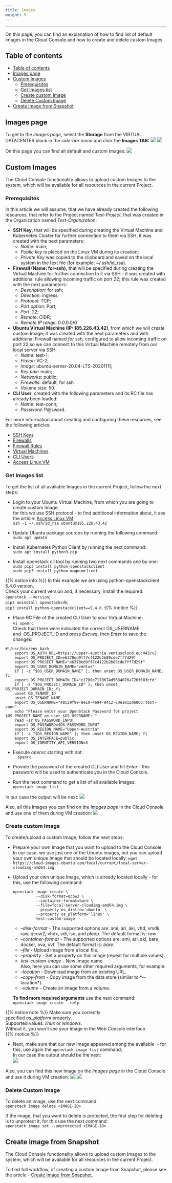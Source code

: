 ```yaml
---
title: Images
weight: 5
---
```

___
On this page, you can find an explanation of how to find list of default Images in the Cloud Console and how to create and delete custom Images.

## Table of contents

- [Table of contents](#table-of-contents)
- [Images page](#images-page)
- [Custom Images](#custom-images)
  - [Prerequisites](#prerequisites)
  - [Get Images list](#get-images-list)
  - [Create custom Image](#create-custom-image)
  - [Delete Custom Image](#delete-custom-image)
- [Create image from Snapshot](#create-image-from-snapshot)

## Images page
To get to the *Images page*, select the **Storage** from the VIRTUAL DATACENTER block in the *side-bar menu* and click the **Images TAB:**
![](../../../assets/images/vol/1.png?width=15pc&classes=border,shadow) 
![](../../../assets/images/images/1.png?width=30pc&classes=border,shadow) 

On this page you can find all default and custom Images:
![](../../../assets/images/images/2.png?classes=border,shadow)  

## Custom Images
The Cloud Console functionality allows to upload custom Images to the system, which will be available for all resources in the current Project.

### Prerequisites
In this article we will assume, that we have already created the following resources, that refer to the Project named *Test-Project*, that was created in the Organization named *Test-Organization*:
- **SSH Key,** that will be specified during creating the Virtual Machine and Kubernetes Cluster for further connection to them via SSH; it was created with the next parameters:
  - *Name*: main;
  - *Public key* is placed on the Linux VM during its creation;
  - *Private Key* was copied to the clipboard and saved on the local system in the text file (for example: ~/.ssh/id_rsa).
- **Firewall (Name: for-ssh),** that will be specified during creating the Virtual Machine for further connection to it via SSH - it was created with additional rule allowing incoming traffic on port 22; this rule was created with the next parameters:
  - *Description:* for ssh;
  - *Direction*: ingress;
  - *Protocol*: TCP;
  - *Port option*: Port;
  - *Port*: 22;
  - *Remote*: CIDR;
  - *Remote IP range:* 0.0.0.0/0
- **Ubuntu Virtual Machine (IP: 185.226.43.42)**, from which we will create custom Image; it was created with the next parameters and with additional Firewall named *for ssh,* configured to allow incoming traffic on port 22,so we can connect to this Virtual Machine remotely from our local server via SSH:
  - *Name*: test-1;
  - *Flavor*: VC-2;
  - *Image*: ubuntu-server-20.04-LTS-20201111;
  - *Key pair*: main;
  - *Networks*: public;
  - *Firewalls*: default, for ssh
  - *Volume size*: 50.  
- **CLI User**, created with the following parameters and its RC file has already been loaded:
  - *Name*: test-conn;
  - *Password*: P@sword.

For more information about creating and configuring these resources, see the following articles:
- [SSH Keys](https://docs.ventuscloud.eu/products/security/ssh-keys/)
- [Firewalls](https://docs.ventuscloud.eu/products/security/firewalls/)
- [Firewall Rules](https://docs.ventuscloud.eu/products/security/firewall-rules/)
- [Virtual Machines](https://docs.ventuscloud.eu/products/compute/virtual-machines/)
- [CLI Users](https://docs.ventuscloud.eu/products/security/cli-users/)
- [Access Linux VM](https://docs.ventuscloud.eu/products/compute/connect-linux-vm/)

### Get Images list
To get the list of all available Images in the current Project, follow the next steps:
- Login to your Ubuntu Virtual Machine, from which you are going to create custom Image;  
for this we use SSH protocol - to find additional information about, it see the article: [Access Linux VM](https://docs.ventuscloud.eu/products/compute/connect-linux-vm/)    
`ssh -i ~/.ssh/id_rsa ubuntu@185.226.43.42`

- Update Ubuntu package sources by running the following command:   
`sudo apt update`  

- Install Kubernetes Python Client by running the next command:  
`sudo apt install python3-pip`  

- Install openstack cli tool by running two next commands one by one:   
`sudo pip3 install python-openstackclient`  
`sudo pip3 install python-magnumclient`  

{{% notice info %}}
In this example we are using python-openstackclient 5.4.0 version.  
Check your current version and, if necessary, install the required:  
`openstack --version`;  
`pip3 uninstall openstacksdk`;  
`pip3 install python-openstackclient==5.4.0`. 
{{% /notice %}} 

- Place RC File of the created CLI User to your Virtual Machine:  
`vi openrc`  
Сheck that there were indicated the correct OS_USERNAME and  OS_PROJECT_ID and press *Esc:wq*, then *Enter* to save the changes:  
```
#!/usr/bin/env bash
	export OS_AUTH_URL=https://upper-austria.ventuscloud.eu:443/v3
	export OS_PROJECT_ID=e6370ed9ff7c4122b2b89cde7ff7d29f
	export OS_PROJECT_NAME="e6370ed9ff7c4122b2b89cde7ff7d29f"
	export OS_USER_DOMAIN_NAME="ventus"
	if [ -z "$OS_USER_DOMAIN_NAME" ]; then unset OS_USER_DOMAIN_NAME; fi
	export OS_PROJECT_DOMAIN_ID="e1780e7170674d5684076a726f683cfd"
	if [ -z "$OS_PROJECT_DOMAIN_ID" ]; then unset OS_PROJECT_DOMAIN_ID; fi
	unset OS_TENANT_ID
	unset OS_TENANT_NAME
	export OS_USERNAME="48529f99-8e10-4694-9412-70e1012de805:test-conn"
	echo "Please enter your OpenStack Password for project $OS_PROJECT_NAME as user $OS_USERNAME: "
	read -sr OS_PASSWORD_INPUT
	export OS_PASSWORD=$OS_PASSWORD_INPUT
	export OS_REGION_NAME="Upper-Austria"
	if [ -z "$OS_REGION_NAME" ]; then unset OS_REGION_NAME; fi
	export OS_INTERFACE=public
	export OS_IDENTITY_API_VERSION=3
```    

- Execute *openrc* starting with dot:  
`. openrc`  

- Provide the password of the created CLI User and hit *Enter* - this password will be used to authenticate you in the Cloud Console.  
- Run the next command to get a list of all available Images:  
`openstack image list`

In our case the output will be next:
![](../../../assets/images/images/4.png?width=45pc&classes=border,shadow) 

Also, all this Images you can find on the *Images page* in the Cloud Console and use one of them during VM creation:
![](../../../assets/images/images/2.png?classes=border,shadow)  

### Create custom Image
To create/upload a custom Image, follow the next steps:
- Prepare your own Image that you want to upload to the Cloud Console.  
  In our case, we use just one of the Ubuntu images, but you can upload your own unique Image that should be located locally:
  `wget https://cloud-images.ubuntu.com/focal/current/focal-server-cloudimg-amd64.img`

- Upload your own unique Image, which is already located locally - for this, use the following command:
  ```output
  openstack image create \ 
            --disk-format=qcow2 \ 
            --container-format=bare \ 
            --file=focal-server-cloudimg-amd64.img \ 
            --property os_distro='ubuntu' \ 
            --property os_platform='linux' \
            test-custom-image
  ``` 
    - *–disk-format* - The supported options are: ami, ari, aki, vhd, vmdk, raw, qcow2, vhdx, vdi, iso, and ploop. The default format is: *raw*.
    - *–container-format* - The supported options are: ami, ari, aki, bare, docker, ova, ovf. The default format is: *bare*.
    - *–file* - Upload image from a local file.
    - *–property* - Set a property on this image (repeat for multiple values).
    - *test-custom-image* - New image name.  
    Also, here you can use some other required arguments, for example:
    - *–location* - Download image from an existing URL.
    - *–copy-from* - Copy image from the data store (similar to \*--location\*).
    - *–volume* - Create an image from a volume.
   
    **To find more required arguments** use the next command:   
    `openstack image create --help`  

{{% notice note %}}
Make sure you correctly specified *os_platform* property.  
Supported values: *linux* or *windows*.  
Without it, you won't see your Image in the Web Console interface.   
{{% /notice %}} 

- Next, make sure that our new Image appeared among the available  - for this, use again the `openstack image list` command;  
In our case the output should be the next:  
![](../../../assets/images/images/5.png?width=45pc&classes=border,shadow) 

Also, you can find this new Image on the *Images page* in the Cloud Console and use it during VM creation:
![](../../../assets/images/images/3.png?classes=border,shadow) 
 ![](../../../assets/images/images/6.png?width=30pc&classes=border,shadow) 

### Delete Custom Image
To delete an image, use the next command:  
`openstack image delete <IMAGE-ID>`  

If the image, that you want to delete is protected, the first step for deleting is to unprotect it, for this use the next command:  
`openstack image set --unprotected <IMAGE-ID>`

## Create image from Snapshot
The Cloud Console functionality allows to upload custom Images to the system, which will be available for all resources in the current Project.

To find full workflow, of creating a custom Image from Snapshot, please see the article - [Create Image from Snapshot](https://docs.ventuscloud.eu/products/images/image-from-snapshot/).





